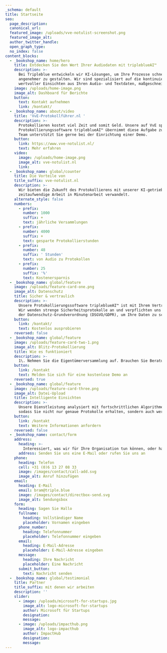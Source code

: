 ```yaml
---
_schema: default
title: Startseite
seo:
  page_description:
  canonical_url:
  featured_image: /uploads/vve-notulist-screenshot.png
  featured_image_alt:
  author_twitter_handle:
  open_graph_type:
  no_index: false
content_blocks:
  - _bookshop_name: home/hero
    title: Entdecken Sie den Wert Ihrer Audiodaten mit tripleblueAI™
    description: >-
      Bei Tripleblue entwickeln wir KI-Lösungen, um Ihre Prozesse schneller, besser und
      angenehmer zu gestalten. Wir sind spezialisiert auf die kontinuierliche Bereitstellung
      wertvoller Einsichten aus Ihren Audio- und Textdaten, maßgeschneidert für Ihre Bedürfnisse.
    image: /uploads/home-image.png
    image_alt: Dashboard für Berichte
    button:
      text: Kontakt aufnehmen
      link: /kontakt/
  - _bookshop_name: about/video
    title: 'VvE-Protokollführer.nl '
    description: >-
      Protokollieren kostet viel Zeit und somit Geld. Unsere auf VvE spezialisierte
      Protokollierungssoftware tripleblueAI™ übernimmt diese Aufgabe zu 95%. Unser
      Team unterstützt Sie gerne bei der Einrichtung einer Demo.
    button:
      link: https://www.vve-notulist.nl/
      text: Mehr erfahren
    video:
      image: /uploads/home-image.png
      image_alt: vve-notulist.nl
      link:
  - _bookshop_name: global/counter
    title: Die Vorteile von
    title_suffix: vve-notulist.nl
    description: >-
      Wir bieten die Zukunft des Protokollierens mit unserer KI-getriebenen Software, die
      zeitaufwendige Arbeit in Minutenarbeit verwandelt.
    alternate_style: false
    numbers:
      - prefix:
        number: 1000
        suffix: +
        text: jährliche Versammlungen
      - prefix:
        number: 4000
        suffix: +
        text: gesparte Protokollierstunden
      - prefix:
        number: 48
        suffix: ' Stunden'
        text: von Audio zu Protokollen
      - prefix:
        number: 25
        suffix: '%'
        text: Kostenersparnis
  - _bookshop_name: global/feature
    image: /uploads/feature-card-one.png
    image_alt: Datenschutz
    title: Sicher & vertraulich
    description: >-
      Unsere Protokollierungssoftware tripleblueAI™ ist mit Ihrem Vertrauen als Kernwert entworfen.
      Wir wenden strenge Sicherheitsprotokolle an und verpflichten uns vollständig zur Einhaltung
      der Datenschutz-Grundverordnung (DSGVO/GDPR), um Ihre Daten zu schützen.
    button:
      link: /kontakt/
      text: Kostenlos ausprobieren
    reversed: false
  - _bookshop_name: global/feature
    image: /uploads/feature-card-two-1.png
    image_alt: Blitz-Protokollierung
    title: Wie es funktioniert
    description: >-
      1\. Nehmen Sie die Eigentümerversammlung auf. Brauchen Sie Beratung? Wir helfen Ihnen gerne, die richtige Tonqualität zu erreichen.&nbsp;<br>2\. Laden Sie die Aufnahme und die Tagesordnung über die Webanwendung hoch.&nbsp;<br>3\. Innerhalb von 1 bis 2 Tagen erhalten Sie eine E-Mail mit dem fertigen Protokoll.
    button:
      link: /kontakt
      text: Melden Sie sich für eine kostenlose Demo an
    reversed: true
  - _bookshop_name: global/feature
    image: /uploads/feature-card-three.png
    image_alt: Datei-Upload
    title: Intelligente Einsichten
    description: >-
      Unsere Dienstleistung analysiert mit fortschrittlichen Algorithmen den Inhalt Ihrer Versammlungen,
      sodass Sie nicht nur genaue Protokolle erhalten, sondern auch wertvolle Einsichten und Handlungsempfehlungen.
    button:
      link: /kontakt
      text: Weitere Informationen anfordern
    reversed: false
  - _bookshop_name: contact/form
    address:
      heading: >-
        Interessiert, was wir für Ihre Organisation tun können, oder haben Sie eine Frage?
      address: Senden Sie uns eine E-Mail oder rufen Sie uns an
    phone:
      heading: Telefon
      cell: +31 (0)6 13 27 08 33
      image: /images/contact/call-add.svg
      image_alt: Anruf hinzufügen
    email:
      heading: E-Mail
      email: bram@triple.blue
      image: /images/contact/directbox-send.svg
      image_alt: Sendungsbox
    form:
      heading: Sagen Sie Hallo
      fullname:
        heading: Vollständiger Name
        placeholder: Vornamen eingeben
      phone_number:
        heading: Telefonnummer
        placeholder: Telefonnummer eingeben
      email:
        heading: E-Mail-Adresse
        placeholder: E-Mail-Adresse eingeben
      message:
        heading: Ihre Nachricht
        placeholder: Eine Nachricht
      submit_button:
        text: Nachricht senden
  - _bookshop_name: global/testimonial
    title: Partner
    title_suffix: mit denen wir arbeiten
    description: ''
    slider:
      - image: /uploads/microsoft-for-startups.jpg
        image_alt: logo-microsoft-for-startups
        author: Microsoft für Startups
        designation:
        message:
      - image: /uploads/impacthub.png
        image_alt: logo-impacthub
        author: ImpactHub
        designation:
        message:
---
```

